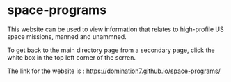 # space-programs

This website can be used to view information that relates to high-profile US space missions, manned and unammned.

To get back to the main directory page from a secondary page, click the white box in the top left corner of the scrren.

The link for the website is : https://domination7.github.io/space-programs/
